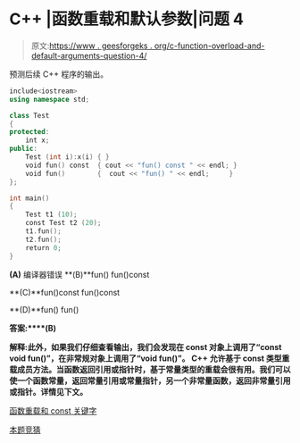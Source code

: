 # C++ |函数重载和默认参数|问题 4

> 原文:[https://www . geesforgeks . org/c-function-overload-and-default-arguments-question-4/](https://www.geeksforgeeks.org/c-function-overloading-and-default-arguments-question-4/)

预测后续 C++ 程序的输出。

```cpp
include<iostream>
using namespace std;

class Test
{
protected:
    int x;
public:
    Test (int i):x(i) { }
    void fun() const  { cout << "fun() const " << endl; }
    void fun()        {  cout << "fun() " << endl;     }
};

int main()
{
    Test t1 (10);
    const Test t2 (20);
    t1.fun();
    t2.fun();
    return 0;
}
```

**(A)** 编译器错误
**(B)**fun()
fun()const

**(C)**fun()const
fun()const

**(D)**fun()
fun()

**答案:****(B)**

**解释:**此外，如果我们仔细查看输出，我们会发现在 const 对象上调用了“const void fun()”，在非常规对象上调用了“void fun()”。
C++ 允许基于 const 类型重载成员方法。当函数返回引用或指针时，基于常量类型的重载会很有用。我们可以使一个函数常量，返回常量引用或常量指针，另一个非常量函数，返回非常量引用或指针。详情见下文。****

[函数重载和 const 关键字](https://www.geeksforgeeks.org/function-overloading-and-const-functions/)

[本题竞猜](https://www.geeksforgeeks.org/quiz-corner-gq/)
